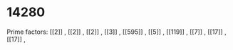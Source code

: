 # 14280

Prime factors: [[2]] , [[2]] , [[2]] , [[3]] , [[595]] , [[5]] , [[119]] , [[7]] , [[17]] , [[17]] , 